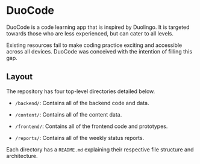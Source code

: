 # DuoCode

DuoCode is a code learning app that is inspired by Duolingo. It is targeted towards those who are less experienced, but can cater to all levels. 

Existing resources fail to make coding practice exciting and accessible across all devices. DuoCode was conceived with the intention of filling this gap. 

## Layout

The repository has four top-level directories detailed below.

- ```/backend/```: Contains all of the backend code and data. 

- ```/content/```: Contains all of the content data.

- ```/frontend/```: Contains all of the frontend code and prototypes.

- ```/reports/```: Contains all of the weekly status reports.

Each directory has a ```README.md``` explaining their respective file structure and architecture.
